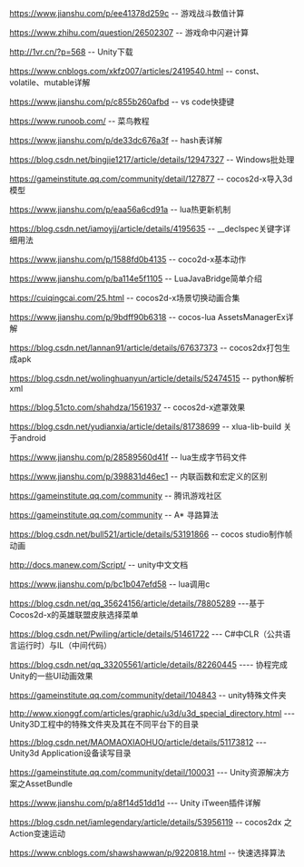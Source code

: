 https://www.jianshu.com/p/ee41378d259c  -- 游戏战斗数值计算

https://www.zhihu.com/question/26502307  -- 游戏命中闪避计算

http://1vr.cn/?p=568    -- Unity下载

https://www.cnblogs.com/xkfz007/articles/2419540.html   -- const、volatile、mutable详解

https://www.jianshu.com/p/c855b260afbd   -- vs code快捷键

https://www.runoob.com/   -- 菜鸟教程

https://www.jianshu.com/p/de33dc676a3f   -- hash表详解

https://blog.csdn.net/bingjie1217/article/details/12947327   -- Windows批处理

https://gameinstitute.qq.com/community/detail/127877   -- cocos2d-x导入3d模型

https://www.jianshu.com/p/eaa56a6cd91a   -- lua热更新机制

https://blog.csdn.net/iamoyjj/article/details/4195635   -- __declspec关键字详细用法

https://www.jianshu.com/p/1588fd0b4135   -- coco2d-x基本动作

https://www.jianshu.com/p/ba114e5f1105   -- LuaJavaBridge简单介绍

https://cuiqingcai.com/25.html   -- cocos2d-x场景切换动画合集

https://www.jianshu.com/p/9bdff90b6318   -- cocos-lua AssetsManagerEx详解

https://blog.csdn.net/lannan91/article/details/67637373    -- cocos2dx打包生成apk

https://blog.csdn.net/wolinghuanyun/article/details/52474515  -- python解析xml

https://blog.51cto.com/shahdza/1561937 -- cocos2d-x遮罩效果

https://blog.csdn.net/yudianxia/article/details/81738699   -- xlua-lib-build 关于android

https://www.jianshu.com/p/28589560d41f  -- lua生成字节码文件

https://www.jianshu.com/p/398831d46ec1  -- 内联函数和宏定义的区别

https://gameinstitute.qq.com/community    -- 腾讯游戏社区

https://gameinstitute.qq.com/community -- A* 寻路算法

https://blog.csdn.net/bull521/article/details/53191866    -- cocos studio制作帧动画

http://docs.manew.com/Script/     -- unity中文文档

https://www.jianshu.com/p/bc1b047efd58   -- lua调用c

https://blog.csdn.net/qq_35624156/article/details/78805289   ---基于Cocos2d-x的英雄联盟皮肤选择菜单

https://blog.csdn.net/Pwiling/article/details/51461722  --- C#中CLR（公共语言运行时）与IL（中间代码）

https://blog.csdn.net/qq_33205561/article/details/82260445     ----  协程完成Unity的一些UI动画效果

https://gameinstitute.qq.com/community/detail/104843   -- unity特殊文件夹

http://www.xionggf.com/articles/graphic/u3d/u3d_special_directory.html   --- Unity3D工程中的特殊文件夹及其在不同平台下的目录

https://blog.csdn.net/MAOMAOXIAOHUO/article/details/51173812  --- Unity3d Application设备读写目录

https://gameinstitute.qq.com/community/detail/100031   --- Unity资源解决方案之AssetBundle

https://www.jianshu.com/p/a8f14d51dd1d   --- Unity iTween插件详解 

https://blog.csdn.net/iamlegendary/article/details/53956119   -- cocos2dx 之Action变速运动

https://www.cnblogs.com/shawshawwan/p/9220818.html   -- 快速选择算法
